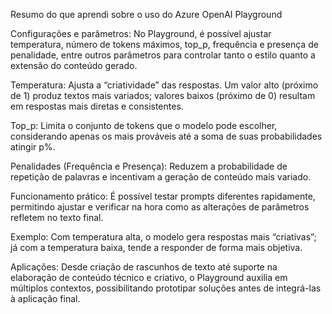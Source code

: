 Resumo do que aprendi sobre o uso do Azure OpenAI Playground

Configurações e parâmetros: No Playground, é possível ajustar temperatura, número de tokens máximos, top_p, frequência e presença de penalidade, entre outros parâmetros para controlar tanto o estilo quanto a extensão do conteúdo gerado.

Temperatura: Ajusta a “criatividade” das respostas. Um valor alto (próximo de 1) produz textos mais variados; valores baixos (próximo de 0) resultam em respostas mais diretas e consistentes.

Top_p: Limita o conjunto de tokens que o modelo pode escolher, considerando apenas os mais prováveis até a soma de suas probabilidades atingir p%.

Penalidades (Frequência e Presença): Reduzem a probabilidade de repetição de palavras e incentivam a geração de conteúdo mais variado.

Funcionamento prático: É possível testar prompts diferentes rapidamente, permitindo ajustar e verificar na hora como as alterações de parâmetros refletem no texto final.

Exemplo: Com temperatura alta, o modelo gera respostas mais “criativas”; já com a temperatura baixa, tende a responder de forma mais objetiva.

Aplicações: Desde criação de rascunhos de texto até suporte na elaboração de conteúdo técnico e criativo, o Playground auxilia em múltiplos contextos, possibilitando prototipar soluções antes de integrá-las à aplicação final.
